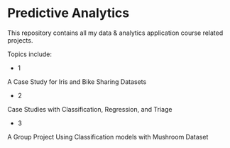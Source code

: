 # Predictive Analytics
This repository contains all my data & analytics application course related projects.

Topics include:

- 1  

A Case Study for Iris and Bike Sharing Datasets

- 2  

Case Studies with Classification, Regression, and Triage

- 3  

A Group Project Using Classification models with Mushroom Dataset

